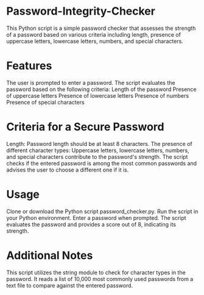 # Password-Integrity-Checker
This Python script is a simple password checker that assesses the strength of a password based on various criteria including length, presence of uppercase letters, lowercase letters, numbers, and special characters.

# Features
The user is prompted to enter a password.
The script evaluates the password based on the following criteria:
Length of the password
Presence of uppercase letters
Presence of lowercase letters
Presence of numbers
Presence of special characters

# Criteria for a Secure Password
Length: Password length should be at least 8 characters.
The presence of different character types: Uppercase letters, lowercase letters, numbers, and special characters contribute to the password's strength.
The script checks if the entered password is among the most common passwords and advises the user to choose a different one if it is.

# Usage
Clone or download the Python script password_checker.py.
Run the script in your Python environment.
Enter a password when prompted.
The script evaluates the password and provides a score out of 8, indicating its strength.

# Additional Notes
This script utilizes the string module to check for character types in the password.
It reads a list of 10,000 most commonly used passwords from a text file to compare against the entered password.
